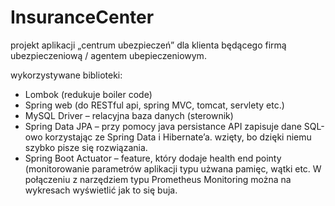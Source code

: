 # InsuranceCenter

projekt aplikacji „centrum ubezpieczeń” dla klienta będącego firmą ubezpieczeniową / agentem ubepieczeniowym.

wykorzystywane biblioteki:
- Lombok (redukuje boiler code)
- Spring web (do RESTful api, spring MVC, tomcat, servlety etc.)
- MySQL Driver – relacyjna baza danych (sterownik)
- Spring Data JPA – przy pomocy java persistance API zapisuje dane SQL-owo korzystając ze Spring Data i Hibernate’a. wzięty, bo dzięki niemu szybko pisze się rozwiązania.
- Spring Boot Actuator – feature, który dodaje health end pointy (monitorowanie parametrów aplikacji typu użwana pamięc, wątki etc. W połączeniu z narzędziem typu 
  Prometheus Monitoring można na wykresach wyświetlić jak to się buja.

